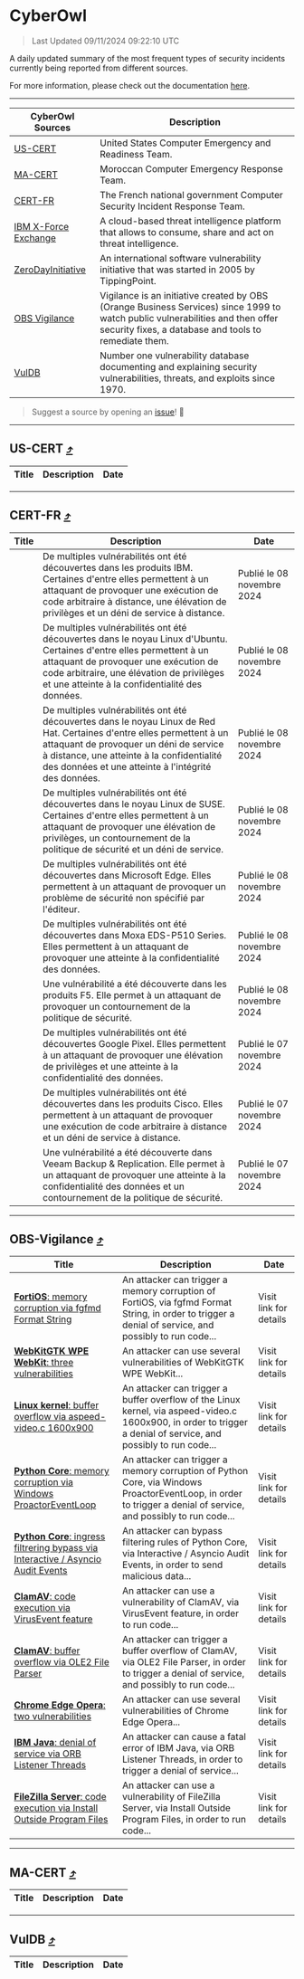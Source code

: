 
 <div id='top'></div>

# CyberOwl

 > Last Updated 09/11/2024 09:22:10 UTC
 
 A daily updated summary of the most frequent types of security incidents currently being reported from different sources.
 
 For more information, please check out the documentation [here](./docs/README.md).
 
 ---
 |CyberOwl Sources|Description|
 |---|---|
 |[US-CERT](#us-cert-arrow_heading_up)|United States Computer Emergency and Readiness Team.|
 |[MA-CERT](#ma-cert-arrow_heading_up)|Moroccan Computer Emergency Response Team.|
 |[CERT-FR](#cert-fr-arrow_heading_up)|The French national government Computer Security Incident Response Team.|
 |[IBM X-Force Exchange](#ibmcloud-arrow_heading_up)|A cloud-based threat intelligence platform that allows to consume, share and act on threat intelligence.|
 |[ZeroDayInitiative](#zerodayinitiative-arrow_heading_up)|An international software vulnerability initiative that was started in 2005 by TippingPoint.|
 |[OBS Vigilance](#obs-vigilance-arrow_heading_up)|Vigilance is an initiative created by OBS (Orange Business Services) since 1999 to watch public vulnerabilities and then offer security fixes, a database and tools to remediate them.|
 |[VulDB](#vuldb-arrow_heading_up)|Number one vulnerability database documenting and explaining security vulnerabilities, threats, and exploits since 1970.|
 
 > Suggest a source by opening an [issue](https://github.com/karimhabush/cyberowl/issues)! :raised_hands:
 ---

## US-CERT [:arrow_heading_up:](#cyberowl)

 |Title|Description|Date|
 |---|---|---|
 
 ---

## CERT-FR [:arrow_heading_up:](#cyberowl)

 |Title|Description|Date|
 |---|---|---|
 |[](https://www.cert.ssi.gouv.fr/avis/CERTFR-2024-AVI-0958/)|De multiples vulnérabilités ont été découvertes dans les produits IBM. Certaines d'entre elles permettent à un attaquant de provoquer une exécution de code arbitraire à distance, une élévation de privilèges et un déni de service à distance.|Publié le 08 novembre 2024|
 |[](https://www.cert.ssi.gouv.fr/avis/CERTFR-2024-AVI-0957/)|De multiples vulnérabilités ont été découvertes dans le noyau Linux d'Ubuntu. Certaines d'entre elles permettent à un attaquant de provoquer une exécution de code arbitraire, une élévation de privilèges et une atteinte à la confidentialité des données.|Publié le 08 novembre 2024|
 |[](https://www.cert.ssi.gouv.fr/avis/CERTFR-2024-AVI-0956/)|De multiples vulnérabilités ont été découvertes dans le noyau Linux de Red Hat. Certaines d'entre elles permettent à un attaquant de provoquer un déni de service à distance, une atteinte à la confidentialité des données et une atteinte à l'intégrité des données.|Publié le 08 novembre 2024|
 |[](https://www.cert.ssi.gouv.fr/avis/CERTFR-2024-AVI-0955/)|De multiples vulnérabilités ont été découvertes dans le noyau Linux de SUSE. Certaines d'entre elles permettent à un attaquant de provoquer une élévation de privilèges, un contournement de la politique de sécurité et un déni de service.|Publié le 08 novembre 2024|
 |[](https://www.cert.ssi.gouv.fr/avis/CERTFR-2024-AVI-0954/)|De multiples vulnérabilités ont été découvertes dans Microsoft Edge. Elles permettent à un attaquant de provoquer un problème de sécurité non spécifié par l'éditeur.|Publié le 08 novembre 2024|
 |[](https://www.cert.ssi.gouv.fr/avis/CERTFR-2024-AVI-0953/)|De multiples vulnérabilités ont été découvertes dans Moxa EDS-P510 Series. Elles permettent à un attaquant de provoquer une atteinte à la confidentialité des données.|Publié le 08 novembre 2024|
 |[](https://www.cert.ssi.gouv.fr/avis/CERTFR-2024-AVI-0952/)|Une vulnérabilité a été découverte dans les produits F5. Elle permet à un attaquant de provoquer un contournement de la politique de sécurité.|Publié le 08 novembre 2024|
 |[](https://www.cert.ssi.gouv.fr/avis/CERTFR-2024-AVI-0951/)|De multiples vulnérabilités ont été découvertes Google Pixel. Elles permettent à un attaquant de provoquer une élévation de privilèges et une atteinte à la confidentialité des données.|Publié le 07 novembre 2024|
 |[](https://www.cert.ssi.gouv.fr/avis/CERTFR-2024-AVI-0950/)|De multiples vulnérabilités ont été découvertes dans les produits Cisco. Elles permettent à un attaquant de provoquer une exécution de code arbitraire à distance et un déni de service à distance.|Publié le 07 novembre 2024|
 |[](https://www.cert.ssi.gouv.fr/avis/CERTFR-2024-AVI-0949/)|Une vulnérabilité a été découverte dans Veeam Backup & Replication. Elle permet à un attaquant de provoquer une atteinte à la confidentialité des données et un contournement de la politique de sécurité.|Publié le 07 novembre 2024|
 
 ---

## OBS-Vigilance [:arrow_heading_up:](#cyberowl)

 |Title|Description|Date|
 |---|---|---|
 |[<a href="https://vigilance.fr/vulnerability/FortiOS-memory-corruption-via-fgfmd-Format-String-43469" class="noirorange"><b>FortiOS</b>: memory corruption via fgfmd Format String</a>](https://vigilance.fr/vulnerability/FortiOS-memory-corruption-via-fgfmd-Format-String-43469)|An attacker can trigger a memory corruption of FortiOS, via fgfmd Format String, in order to trigger a denial of service, and possibly to run code...|Visit link for details|
 |[<a href="https://vigilance.fr/vulnerability/WebKitGTK-WPE-WebKit-three-vulnerabilities-43466" class="noirorange"><b>WebKitGTK  WPE WebKit</b>: three vulnerabilities</a>](https://vigilance.fr/vulnerability/WebKitGTK-WPE-WebKit-three-vulnerabilities-43466)|An attacker can use several vulnerabilities of WebKitGTK  WPE WebKit...|Visit link for details|
 |[<a href="https://vigilance.fr/vulnerability/Linux-kernel-buffer-overflow-via-aspeed-video-c-1600x900-45104" class="noirorange"><b>Linux kernel</b>: buffer overflow via aspeed-video.c 1600x900</a>](https://vigilance.fr/vulnerability/Linux-kernel-buffer-overflow-via-aspeed-video-c-1600x900-45104)|An attacker can trigger a buffer overflow of the Linux kernel, via aspeed-video.c 1600x900, in order to trigger a denial of service, and possibly to run code...|Visit link for details|
 |[<a href="https://vigilance.fr/vulnerability/Python-Core-memory-corruption-via-Windows-ProactorEventLoop-45101" class="noirorange"><b>Python Core</b>: memory corruption via Windows ProactorEventLoop</a>](https://vigilance.fr/vulnerability/Python-Core-memory-corruption-via-Windows-ProactorEventLoop-45101)|An attacker can trigger a memory corruption of Python Core, via Windows ProactorEventLoop, in order to trigger a denial of service, and possibly to run code...|Visit link for details|
 |[<a href="https://vigilance.fr/vulnerability/Python-Core-ingress-filtrering-bypass-via-Interactive-Asyncio-Audit-Events-45099" class="noirorange"><b>Python Core</b>: ingress filtrering bypass via Interactive / Asyncio Audit Events</a>](https://vigilance.fr/vulnerability/Python-Core-ingress-filtrering-bypass-via-Interactive-Asyncio-Audit-Events-45099)|An attacker can bypass filtering rules of Python Core, via Interactive / Asyncio Audit Events, in order to send malicious data...|Visit link for details|
 |[<a href="https://vigilance.fr/vulnerability/ClamAV-code-execution-via-VirusEvent-feature-43456" class="noirorange"><b>ClamAV</b>: code execution via VirusEvent feature</a>](https://vigilance.fr/vulnerability/ClamAV-code-execution-via-VirusEvent-feature-43456)|An attacker can use a vulnerability of ClamAV, via VirusEvent feature, in order to run code...|Visit link for details|
 |[<a href="https://vigilance.fr/vulnerability/ClamAV-buffer-overflow-via-OLE2-File-Parser-43455" class="noirorange"><b>ClamAV</b>: buffer overflow via OLE2 File Parser</a>](https://vigilance.fr/vulnerability/ClamAV-buffer-overflow-via-OLE2-File-Parser-43455)|An attacker can trigger a buffer overflow of ClamAV, via OLE2 File Parser, in order to trigger a denial of service, and possibly to run code...|Visit link for details|
 |[<a href="https://vigilance.fr/vulnerability/Chrome-Edge-Opera-two-vulnerabilities-43449" class="noirorange"><b>Chrome  Edge  Opera</b>: two vulnerabilities</a>](https://vigilance.fr/vulnerability/Chrome-Edge-Opera-two-vulnerabilities-43449)|An attacker can use several vulnerabilities of Chrome  Edge  Opera...|Visit link for details|
 |[<a href="https://vigilance.fr/vulnerability/IBM-Java-denial-of-service-via-ORB-Listener-Threads-45098" class="noirorange"><b>IBM Java</b>: denial of service via ORB Listener Threads</a>](https://vigilance.fr/vulnerability/IBM-Java-denial-of-service-via-ORB-Listener-Threads-45098)|An attacker can cause a fatal error of IBM Java, via ORB Listener Threads, in order to trigger a denial of service...|Visit link for details|
 |[<a href="https://vigilance.fr/vulnerability/FileZilla-Server-code-execution-via-Install-Outside-Program-Files-45097" class="noirorange"><b>FileZilla Server</b>: code execution via Install Outside Program Files</a>](https://vigilance.fr/vulnerability/FileZilla-Server-code-execution-via-Install-Outside-Program-Files-45097)|An attacker can use a vulnerability of FileZilla Server, via Install Outside Program Files, in order to run code...|Visit link for details|
 
 ---

## MA-CERT [:arrow_heading_up:](#cyberowl)

 |Title|Description|Date|
 |---|---|---|
 
 ---

## VulDB [:arrow_heading_up:](#cyberowl)

 |Title|Description|Date|
 |---|---|---|
 